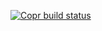 [![Copr build status](https://copr.fedorainfracloud.org/coprs/codyrobertson/VictoriaMetrics/package/vmagent/status_image/last_build.png)](https://copr.fedorainfracloud.org/coprs/codyrobertson/VictoriaMetrics/package/vmagent/)